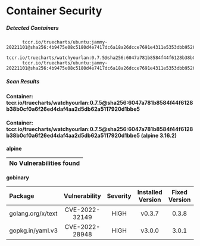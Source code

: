 # Container Security

##### Detected Containers

          tccr.io/truecharts/ubuntu:jammy-20221101@sha256:4b9475e08c5180d4e7417dc6a18a26dcce7691e4311e5353dbb952645c5ff43f
          tccr.io/truecharts/watchyourlan:0.7.5@sha256:6047a781b8584f44f6128b38b0cf0a6f26ed4daf4aa2d5db62a5117920d1bbe5
          tccr.io/truecharts/ubuntu:jammy-20221101@sha256:4b9475e08c5180d4e7417dc6a18a26dcce7691e4311e5353dbb952645c5ff43f

##### Scan Results

**Container: tccr.io/truecharts/watchyourlan:0.7.5@sha256:6047a781b8584f44f6128b38b0cf0a6f26ed4daf4aa2d5db62a5117920d1bbe5**

#### Container: tccr.io/truecharts/watchyourlan:0.7.5@sha256:6047a781b8584f44f6128b38b0cf0a6f26ed4daf4aa2d5db62a5117920d1bbe5 (alpine 3.16.2)
    

**alpine**

      
| No Vulnerabilities found         |
|:---------------------------------|

      

**gobinary**

      
| Package         |    Vulnerability   |   Severity  |  Installed Version | Fixed Version |
|:----------------|:------------------:|:-----------:|:------------------:|:-------------:|
| golang.org/x/text         |    CVE-2022-32149   |   HIGH  |  v0.3.7 | 0.3.8 |
| gopkg.in/yaml.v3         |    CVE-2022-28948   |   HIGH  |  v3.0.0 | 3.0.1 |

